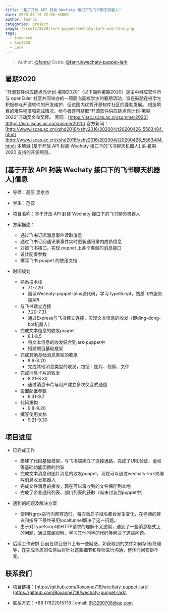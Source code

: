 ```yaml
---
title: "基于开放 API 封装 Wechaty 接口下的飞书聊天机器人"
date: 2020-08-19 22:00 +0800
author: fanrui
categories: project
image: /assets/2020/lark-puppet/wechaty-lark-mid-term.png
tags:
  - featured
  - Soc2020
  - Lark
---
```

> Author: [@fanrui](https://github.com/Roxanne718)
> Code: [@fanrui/wechaty-puppet-lark](https://github.com/Roxanne718/wechaty-puppet-lark)

## 暑期2020

“开源软件供应链点亮计划-暑期2020”（以下简称暑期2020）是由中科院软件所与 openEuler 社区共同举办的一项面向高校学生的暑期活动。旨在鼓励在校学生积极参与开源软件的开发维护，促进国内优秀开源软件社区的蓬勃发展。
根据项目的难易程度和完成情况，参与者还可获取“开源软件供应链点亮计划-暑期2020”活动奖金和奖杯。
官网：[https://isrc.iscas.ac.cn/summer2020](https://isrc.iscas.ac.cn/summer2020) 官方新闻：[http://www.iscas.ac.cn/xshd2016/xshy2016/202004/t20200426_5563484.html](http://www.iscas.ac.cn/xshd2016/xshy2016/202004/t20200426_5563484.html)
本项目 [基于开放 API 封装 Wechaty 接口下的飞书聊天机器人] 系 暑期2020 支持的开源项目。

<!--more-->

## [基于开放 API 封装 Wechaty 接口下的飞书聊天机器人]信息

- 导师：高原 吴京京
- 学生：范蕊

- 项目名称：基于开放 API 封装 Wechaty 接口下的飞书聊天机器人
- 方案描述：
  - 通过飞书订阅消息事件读取消息
  - 通过飞书订阅通讯录事件实时更新通讯录内成员信息
  - 对接飞书接口，实现 puppet 上各个类型的消息接口
  - 设计配置参数
  - 撰写飞书 puppet 的使用文档
- 时间规划
  - 熟悉技术栈
    - 7.1-7.20
    - 阅读Wechaty-puppet-plus源代码，学习TypeScript，熟悉飞书服务端API
  - 与飞书建立连接
    - 7.20-7.31
    - 通过Express与飞书建立连接，实现文本信息的收发（即ding-dong-bot机器人）
  - 完成文本信息的收发puppet
    - 8.1-8.5
    - 将文本信息的收发结合到lark-puppet中
    - 搭建项目基础框架
  - 完成其他基础消息类型的收发
    - 8.6-8.20
    - 完成其他消息类型的收发，包括：图片、视频、文件
  - 完成消息卡片的收发
    - 8.21-8.30
    - 通过消息卡片与用户建立多次交互式通信
  - 设置配置参数
    - 8.31-9.7
  - 代码重构
    - 9.8-9.20
  - 撰写使用文档
    - 9.21-9.30
  
## 项目进度

- 已完成工作
  - 搭建了代码基础框架，与飞书端建立了连接通路，完成了URL验证、鉴权等基础功能函数的封装
  - 完成文本消息和图片消息的收发puppet，现在可以通过wechaty-lark来编写消息收发机器人
  - 完成文件消息的接收，现在可以将收到的文件保存到本地
  - 完成了企业通讯列表、部门列表的获取（尚未封装到puppet中）

- 遇到的问题及解决方案
  - 使用Ngrox进行内网穿透时，每次重启子域名都会发生变化，在老师的建议和指导下最终采用localtunnel解决了这一问题。
  - 由于对TypeScript和HTTP请求的理解不太透彻，遇到了一些消息格式上的问题，通过查阅资料、学习其他同学的代码等解决了这些问题。

- 后续工作安排
目前在项目细节上有一些疑惑，如获取到的文件如何存储/处理等，在完成本周的任务后将针对这些细节和导师进行沟通，整体时间安排不变。

## 联系我们

- 项目链接：[https://github.com/Roxanne718/wechaty-puppet-lark](https://github.com/Roxanne718/wechaty-puppet-lark)

- 联系方式：+86 17822015718 | email: 953299708@qq.com
